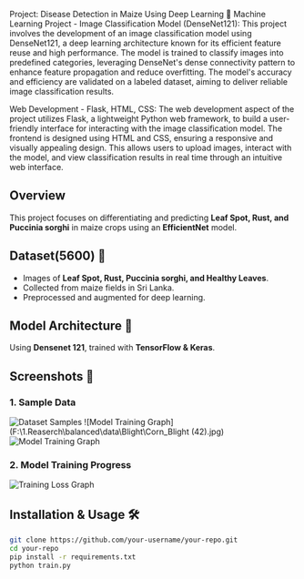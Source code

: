 Project: Disease Detection in Maize Using Deep Learning 🌿
Machine Learning Project - Image Classification Model (DenseNet121): This project involves the development of an image classification model using DenseNet121, a deep learning architecture known for its efficient feature reuse and high performance. The model is trained to classify images into predefined categories, leveraging DenseNet's dense connectivity pattern to enhance feature propagation and reduce overfitting. The model's accuracy and efficiency are validated on a labeled dataset, aiming to deliver reliable image classification results.

Web Development - Flask, HTML, CSS: The web development aspect of the project utilizes Flask, a lightweight Python web framework, to build a user-friendly interface for interacting with the image classification model. The frontend is designed using HTML and CSS, ensuring a responsive and visually appealing design. This allows users to upload images, interact with the model, and view classification results in real time through an intuitive web interface.

## Overview
This project focuses on differentiating and predicting **Leaf Spot, Rust, and Puccinia sorghi** in maize crops using an **EfficientNet** model.

## Dataset(5600) 📂
- Images of **Leaf Spot, Rust, Puccinia sorghi, and Healthy Leaves**.
- Collected from maize fields in Sri Lanka.
- Preprocessed and augmented for deep learning.

## Model Architecture 🧠
Using **Densenet 121**, trained with **TensorFlow & Keras**.

## Screenshots 📸
### **1. Sample Data**
![Dataset Samples](images/dataset_samples.png)
![Model Training Graph](F:\1.Reaserch\balanced\data\Blight\Corn_Blight (42).jpg)
![Model Training Graph](images/training_loss.png)


### **2. Model Training Progress**
![Training Loss Graph](images/training_loss.png)

## Installation & Usage 🛠️
```bash
git clone https://github.com/your-username/your-repo.git
cd your-repo
pip install -r requirements.txt
python train.py

